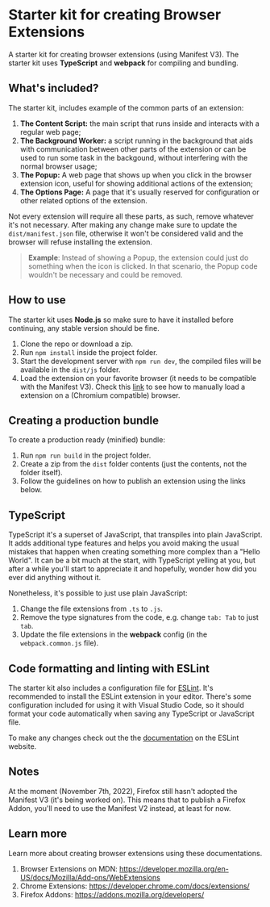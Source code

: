 # Starter kit for creating Browser Extensions

A starter kit for creating browser extensions (using Manifest V3).
The starter kit uses **TypeScript** and **webpack** for compiling and bundling.

## What's included?

The starter kit, includes example of the common parts of an extension:

1. **The Content Script:** the main script that runs inside and interacts with a regular web page;
2. **The Background Worker:** a script running in the background that aids with communication between other parts of the extension or can be used to run some task in the backgound, without interfering with the normal browser usage;
3. **The Popup:** A web page that shows up when you click in the browser extension icon, useful for showing additional actions of the extension;
4. **The Options Page:** A page that it's usually reserved for configuration or other related options of the extension.

Not every extension will require all these parts, as such, remove whatever it's not necessary. After making any change make sure to update the `dist/manifest.json` file, otherwise it won't be considered valid and the browser will refuse installing the extension.

> **Example**: Instead of showing a Popup, the extension could just do something when the icon is clicked. In that scenario, the Popup code wouldn't be necessary and could be removed.

## How to use

The starter kit uses **Node.js** so make sure to have it installed before continuing, any stable version should be fine.

1. Clone the repo or download a zip.
2. Run `npm install` inside the project folder.
3. Start the development server with `npm run dev`, the compiled files will be available in the `dist/js` folder.
4. Load the extension on your favorite browser (it needs to be compatible with the Manifest V3). Check this [link](https://developer.chrome.com/docs/extensions/mv3/getstarted/development-basics/#load-unpacked) to see how to manually load a extension on a (Chromium compatible) browser.

## Creating a production bundle

To create a production ready (minified) bundle:

1. Run `npm run build` in the project folder.
2. Create a zip from the `dist` folder contents (just the contents, not the folder itself).
3. Follow the guidelines on how to publish an extension using the links below.

## TypeScript

TypeScript it's a superset of JavaScript, that transpiles into plain JavaScript. It adds additional type features and helps you avoid making the usual mistakes that happen when creating something more complex than a "Hello World".
It can be a bit much at the start, with TypeScript yelling at you, but after a while you'll start to appreciate it and hopefully, wonder how did you ever did anything without it.

Nonetheless, it's possible to just use plain JavaScript:

1. Change the file extensions from `.ts` to `.js`.
2. Remove the type signatures from the code, e.g. change `tab: Tab` to just `tab`.
3. Update the file extensions in the **webpack** config (in the `webpack.common.js` file).

## Code formatting and linting with ESLint

The starter kit also includes a configuration file for [ESLint](https://eslint.org/). It's recommended to install the ESLint extension in your editor. There's some configuration included for using it with Visual Studio Code, so it should format your code automatically when saving any TypeScript or JavaScript file.

To make any changes check out the the [documentation](https://eslint.org/docs/latest/) on the ESLint website.

## Notes

At the moment (November 7th, 2022), Firefox still hasn't adopted the Manifest V3 (it's being worked on).
This means that to publish a Firefox Addon, you'll need to use the Manifest V2 instead, at least for now.

## Learn more

Learn more about creating browser extensions using these documentations.

1. Browser Extensions on MDN:
   https://developer.mozilla.org/en-US/docs/Mozilla/Add-ons/WebExtensions
2. Chrome Extensions: https://developer.chrome.com/docs/extensions/
3. Firefox Addons: https://addons.mozilla.org/developers/
